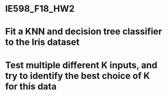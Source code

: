# IE598_F18_HW2
# Fit a KNN and decision tree classifier to the Iris dataset
# Test multiple different K inputs, and try to identify the best choice of K for this data
